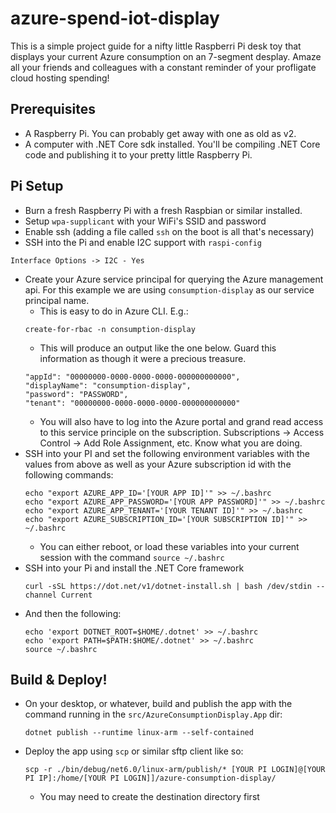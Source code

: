 # azure-spend-iot-display

This is a simple project guide for a nifty little Raspberri Pi desk toy that displays your current Azure consumption on an 7-segment desplay. Amaze all your friends and colleagues with a constant reminder of your profligate cloud hosting spending!

## Prerequisites
- A Raspberry Pi. You can probably get away with one as old as v2.
- A computer with .NET Core sdk installed. You'll be compiling .NET Core code and publishing it to your pretty little Raspberry Pi.


## Pi Setup
- Burn a fresh Raspberry Pi with a fresh Raspbian or similar installed.
- Setup `wpa-supplicant` with your WiFi's SSID and password
- Enable ssh (adding a file called `ssh`  on the boot is all that's necessary)
- SSH into the Pi and enable I2C support with `raspi-config`
```
Interface Options -> I2C - Yes
```
- Create your Azure service principal for querying the Azure management api. For this example we are using `consumption-display` as our service principal name.
    - This is easy to do in Azure CLI. E.g.: 
    ```
    create-for-rbac -n consumption-display
    ```
    - This will produce an output like the one below. Guard this information as though it were a precious treasure.
    ```
  "appId": "00000000-0000-0000-0000-000000000000",
  "displayName": "consumption-display",
  "password": "PASSWORD",
  "tenant": "00000000-0000-0000-0000-000000000000"
  ```
    - You will also have to log into the Azure portal and grand read access to this service principle on the subscription. Subscriptions -> Access Control -> Add Role Assignment, etc. Know what you are doing.
- SSH into your PI and set the following environment variables with the values from above as well as your Azure subscription id with the following commands:
    ```
    echo "export AZURE_APP_ID='[YOUR APP ID]'" >> ~/.bashrc 
    echo "export AZURE_APP_PASSWORD='[YOUR APP PASSWORD]'" >> ~/.bashrc
    echo "export AZURE_APP_TENANT='[YOUR TENANT ID]'" >> ~/.bashrc
    echo "export AZURE_SUBSCRIPTION_ID='[YOUR SUBSCRIPTION ID]'" >> ~/.bashrc
    ```
    - You can either reboot, or load these variables into your current session with the command `source ~/.bashrc`
- SSH into your Pi and install the .NET Core framework
    ```
    curl -sSL https://dot.net/v1/dotnet-install.sh | bash /dev/stdin --channel Current
    ```
- And then the following:
    ```
    echo 'export DOTNET_ROOT=$HOME/.dotnet' >> ~/.bashrc
    echo 'export PATH=$PATH:$HOME/.dotnet' >> ~/.bashrc
    source ~/.bashrc
    ```

## Build & Deploy!
- On your desktop, or whatever, build and publish the app with the command running in the `src/AzureConsumptionDisplay.App` dir:
    ```
    dotnet publish --runtime linux-arm --self-contained
    ```
- Deploy the app using `scp` or similar sftp client like so:
    ```
    scp -r ./bin/debug/net6.0/linux-arm/publish/* [YOUR PI LOGIN]@[YOUR PI IP]:/home/[YOUR PI LOGIN]]/azure-consumption-display/ 
    ```
    - You may need to create the destination directory first
